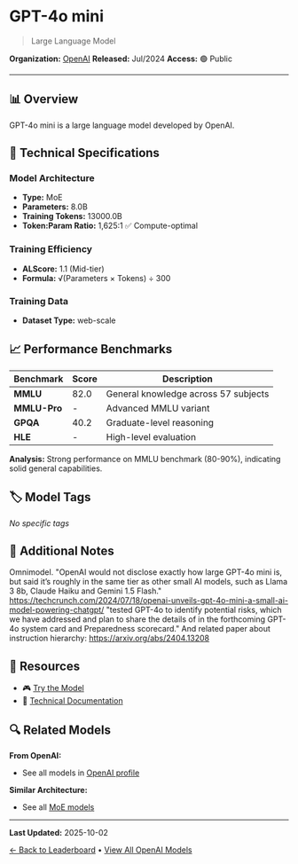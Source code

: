 # GPT-4o mini

> Large Language Model

**Organization:** [OpenAI](../../labs/openai.md)
**Released:** Jul/2024
**Access:** 🟢 Public

---

## 📊 Overview

GPT-4o mini is a large language model developed by OpenAI.

## 🔧 Technical Specifications

### Model Architecture
- **Type:** MoE
- **Parameters:** 8.0B
- **Training Tokens:** 13000.0B
- **Token:Param Ratio:** 1,625:1 ✅ Compute-optimal

### Training Efficiency
- **ALScore:** 1.1 (Mid-tier)
- **Formula:** √(Parameters × Tokens) ÷ 300

### Training Data
- **Dataset Type:** web-scale

## 📈 Performance Benchmarks

| Benchmark | Score | Description |
|-----------|-------|-------------|
| **MMLU** | 82.0 | General knowledge across 57 subjects |
| **MMLU-Pro** | - | Advanced MMLU variant |
| **GPQA** | 40.2 | Graduate-level reasoning |
| **HLE** | - | High-level evaluation |

**Analysis:** Strong performance on MMLU benchmark (80-90%), indicating solid general capabilities.

## 🏷️ Model Tags

_No specific tags_

## 📝 Additional Notes

Omnimodel. "OpenAI would not disclose exactly how large GPT-4o mini is, but said it’s roughly in the same tier as other small AI models, such as Llama 3 8b, Claude Haiku and Gemini 1.5 Flash." https://techcrunch.com/2024/07/18/openai-unveils-gpt-4o-mini-a-small-ai-model-powering-chatgpt/ "tested GPT-4o to identify potential risks, which we have addressed and plan to share the details of in the forthcoming GPT-4o system card and Preparedness scorecard." And related paper about instruction hierarchy: https://arxiv.org/abs/2404.13208

## 🔗 Resources

- 🎮 [Try the Model](https://chatgpt.com/)
- 📄 [Technical Documentation](https://openai.com/index/gpt-4o-mini-advancing-cost-efficient-intelligence/)

## 🔍 Related Models

**From OpenAI:**
- See all models in [OpenAI profile](../../labs/openai.md)

**Similar Architecture:**
- See all [MoE models](../../architectures/moe.md)

---

**Last Updated:** 2025-10-02

[← Back to Leaderboard](../../README.md) • [View All OpenAI Models](../../labs/openai.md)

